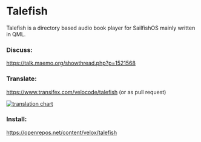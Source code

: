 # Talefish
Talefish is a directory based audio book player for SailfishOS mainly written in QML.

### Discuss:
https://talk.maemo.org/showthread.php?p=1521568
### Translate:
https://www.transifex.com/velocode/talefish (or as pull request)

[![translation chart](https://www.transifex.com/projects/p/talefish/resource/talefishts/chart/image_png/)](https://www.transifex.com/velocode/talefish "Talefish on Transifex")

### Install:
https://openrepos.net/content/velox/talefish
